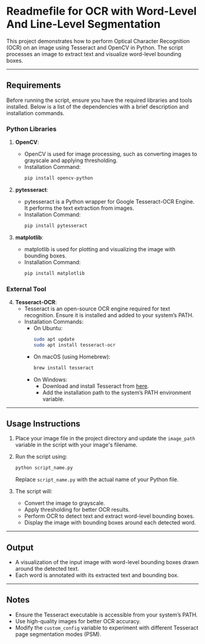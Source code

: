 # Readmefile for OCR with Word-Level And Line-Level Segmentation

This project demonstrates how to perform Optical Character Recognition (OCR) on an image using Tesseract and OpenCV in Python. The script processes an image to extract text and visualize word-level bounding boxes.

---

## Requirements

Before running the script, ensure you have the required libraries and tools installed. Below is a list of the dependencies with a brief description and installation commands.

### Python Libraries

1. **OpenCV**:
   - OpenCV is used for image processing, such as converting images to grayscale and applying thresholding.
   - Installation Command:
     ```bash
     pip install opencv-python
     ```

2. **pytesseract**:
   - pytesseract is a Python wrapper for Google Tesseract-OCR Engine. It performs the text extraction from images.
   - Installation Command:
     ```bash
     pip install pytesseract
     ```

3. **matplotlib**:
   - matplotlib is used for plotting and visualizing the image with bounding boxes.
   - Installation Command:
     ```bash
     pip install matplotlib
     ```

### External Tool

4. **Tesseract-OCR**:
   - Tesseract is an open-source OCR engine required for text recognition. Ensure it is installed and added to your system’s PATH.
   - Installation Commands:
     - On Ubuntu:
       ```bash
       sudo apt update
       sudo apt install tesseract-ocr
       ```
     - On macOS (using Homebrew):
       ```bash
       brew install tesseract
       ```
     - On Windows:
       - Download and install Tesseract from [here](https://github.com/tesseract-ocr/tesseract).
       - Add the installation path to the system’s PATH environment variable.

---

## Usage Instructions

1. Place your image file in the project directory and update the `image_path` variable in the script with your image's filename.

2. Run the script using:
   ```bash
   python script_name.py
   ```
   Replace `script_name.py` with the actual name of your Python file.

3. The script will:
   - Convert the image to grayscale.
   - Apply thresholding for better OCR results.
   - Perform OCR to detect text and extract word-level bounding boxes.
   - Display the image with bounding boxes around each detected word.

---

## Output

- A visualization of the input image with word-level bounding boxes drawn around the detected text.
- Each word is annotated with its extracted text and bounding box.

---

## Notes

- Ensure the Tesseract executable is accessible from your system’s PATH.
- Use high-quality images for better OCR accuracy.
- Modify the `custom_config` variable to experiment with different Tesseract page segmentation modes (PSM).

